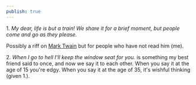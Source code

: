 ```yaml
---
publish: true
---
```

1\. *My dear, life is but a train! We share it for a brief moment, but people come and go as they please.*

Possibly a riff on [Mark Twain](<../Mark Twain>) but for people who have not read him (me).

2\. *When I go to hell I'll keep the window seat for you.* is something my best friend said to once, and now we say it to each other. When you say it at the age of 15 you're edgy. When you say it at the age of 35, it's wishful thinking (given 1.).
